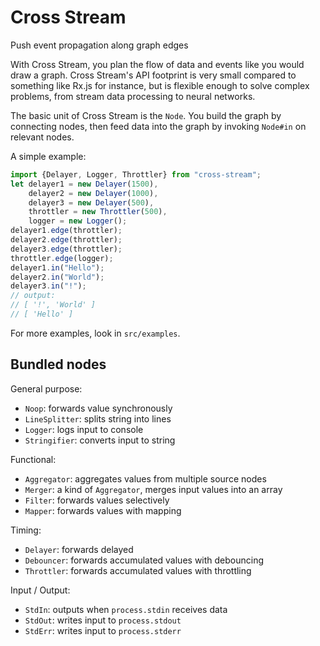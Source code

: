 Cross Stream
============

Push event propagation along graph edges

With Cross Stream, you plan the flow of data and events like you would draw a 
graph. Cross Stream's API footprint is very small compared to something like
Rx.js for instance, but is flexible enough to solve complex problems, from 
stream data processing to neural networks.

The basic unit of Cross Stream is the `Node`. You build the graph by connecting 
nodes, then feed data into the graph by invoking `Node#in` on relevant nodes.

A simple example:

```typescript
import {Delayer, Logger, Throttler} from "cross-stream";
let delayer1 = new Delayer(1500),
    delayer2 = new Delayer(1000),
    delayer3 = new Delayer(500),
    throttler = new Throttler(500),
    logger = new Logger();
delayer1.edge(throttler);
delayer2.edge(throttler);
delayer3.edge(throttler);
throttler.edge(logger);
delayer1.in("Hello");
delayer2.in("World");
delayer3.in("!");
// output:
// [ '!', 'World' ]
// [ 'Hello' ]
```

For more examples, look in `src/examples`.

Bundled nodes
-------------

General purpose:
- `Noop`: forwards value synchronously
- `LineSplitter`: splits string into lines
- `Logger`: logs input to console
- `Stringifier`: converts input to string

Functional:
- `Aggregator`: aggregates values from multiple source nodes
- `Merger`: a kind of `Aggregator`, merges input values into an array
- `Filter`: forwards values selectively
- `Mapper`: forwards values with mapping

Timing:
- `Delayer`: forwards delayed
- `Debouncer`: forwards accumulated values with debouncing
- `Throttler`: forwards accumulated values with throttling

Input / Output:
- `StdIn`: outputs when `process.stdin` receives data
- `StdOut`: writes input to `process.stdout`
- `StdErr`: writes input to `process.stderr`
